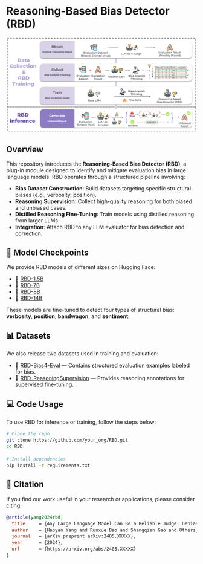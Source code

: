 # Reasoning-Based Bias Detector (RBD)

![RBD Pipeline Overview](images/pipeline.png)

## Overview

This repository introduces the **Reasoning-Based Bias Detector (RBD)**, a plug-in module designed to identify and mitigate evaluation bias in large language models. RBD operates through a structured pipeline involving:

- **Bias Dataset Construction**: Build datasets targeting specific structural biases (e.g., verbosity, position).
- **Reasoning Supervision**: Collect high-quality reasoning for both biased and unbiased cases.
- **Distilled Reasoning Fine-Tuning**: Train models using distilled reasoning from larger LLMs.
- **Integration**: Attach RBD to any LLM evaluator for bias detection and correction.


## 🤖 Model Checkpoints

We provide RBD models of different sizes on Hugging Face:

- 🔹 [RBD-1.5B](https://huggingface.co/joyfine/RBD-1.5B)
- 🔹 [RBD-7B](https://huggingface.co/joyfine/RBD-7B)
- 🔹 [RBD-8B](https://huggingface.co/joyfine/RBD-8B)
- 🔹 [RBD-14B](https://huggingface.co/joyfine/RBD-14B)

These models are fine-tuned to detect four types of structural bias: **verbosity**, **position**, **bandwagon**, and **sentiment**.


## 📊 Datasets

We also release two datasets used in training and evaluation:

- 📂 [RBD-Bias4-Eval](https://huggingface.co/datasets/joyfine/LLM-Bias4-Eval) — Contains structured evaluation examples labeled for bias.
- 📂 [RBD-ReasoningSupervision](joyfine/RBD-ReasoningSupervision) — Provides reasoning annotations for supervised fine-tuning.


## 💻 Code Usage

To use RBD for inference or training, follow the steps below:

```bash
# Clone the repo
git clone https://github.com/your_org/RBD.git
cd RBD

# Install dependencies
pip install -r requirements.txt
```

## 📖 Citation

If you find our work useful in your research or applications, please consider citing:

```bibtex
@article{yang2024rbd,
  title     = {Any Large Language Model Can Be a Reliable Judge: Debiasing with a Reasoning-Based Bias Detector},
  author    = {Haoyan Yang and Runxue Bao and Shangqian Gao and Others},
  journal   = {arXiv preprint arXiv:2405.XXXXX},
  year      = {2024},
  url       = {https://arxiv.org/abs/2405.XXXXX}
}
```

